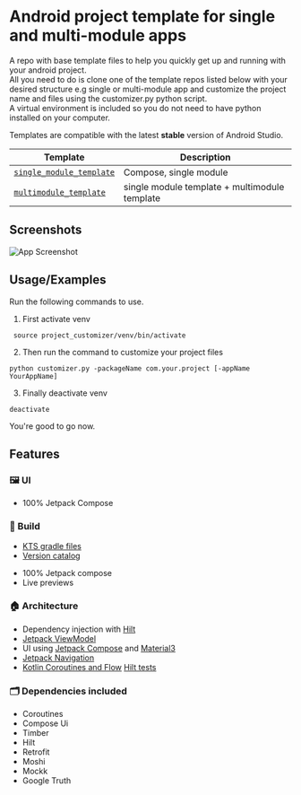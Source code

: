 # Android project template for single and multi-module apps

A repo with base template files to help you quickly get up and running with your android project. <br>
All you need to do is clone one of the template repos listed below with your desired structure e.g single or multi-module app and customize the project name and files using the customizer.py python script. <br>
A virtual environment is included so you do not need to have python installed on your computer.

Templates are compatible with the latest **stable** version of Android Studio.


| Template  | Description |
| ------------- | ------------- |
| [`single_module_template`](https://github.com/Ifeo-A/AndroidProjectTemplate)  | Compose, single module  |
| [`multimodule_template`](https://github.com/Ifeo-A/AndroidProjectTemplate/tree/multi_module_template)  | single module template + multimodule template  |

## Screenshots

![App Screenshot](https://via.placeholder.com/468x300?text=App+Screenshot+Here)

## Usage/Examples

Run the following commands to use.

1. First activate venv

```
 source project_customizer/venv/bin/activate  
```

2. Then run the command to customize your project files

```
python customizer.py -packageName com.your.project [-appName YourAppName]
```

3. Finally deactivate venv

```
deactivate
```

You're good to go now.


## Features

### 🖼️ UI

* 100% Jetpack Compose

### 🧱 Build

* [KTS gradle files](https://docs.gradle.org/current/userguide/kotlin_dsl.html)
* [Version catalog](https://docs.gradle.org/current/userguide/platforms.html)
- 100% Jetpack compose
- Live previews

### 🏠 Architecture

* Dependency injection with [Hilt](https://developer.android.com/training/dependency-injection/hilt-android)
* [Jetpack ViewModel](https://developer.android.com/topic/libraries/architecture/viewmodel)
* UI using [Jetpack Compose](https://developer.android.com/jetpack/compose) and
  [Material3](https://developer.android.com/jetpack/androidx/releases/compose-material3)
* [Jetpack Navigation](https://developer.android.com/jetpack/compose/navigation)
* [Kotlin Coroutines and Flow](https://developer.android.com/kotlin/coroutines)
  [Hilt tests](https://developer.android.com/training/dependency-injection/hilt-testing)

### 🗂 Dependencies included
* Coroutines
* Compose Ui
* Timber
* Hilt
* Retrofit
* Moshi
* Mockk
* Google Truth


